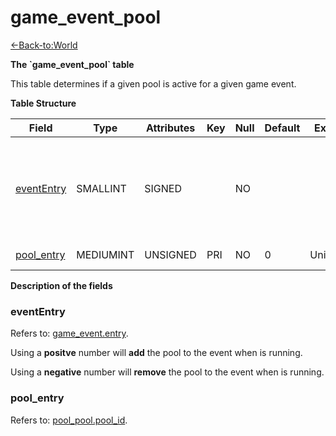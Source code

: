 # game_event_pool

[<-Back-to:World](database-world)

**The \`game_event_pool\` table**

This table determines if a given pool is active for a given game event.

**Table Structure**

| Field                     | Type      | Attributes | Key | Null | Default | Extra  | Comment                                                             |
| ------------------------- | --------- | ---------- | --- | ---- | ------- | ------ | ------------------------------------------------------------------- |
| [eventEntry](#evententry) | SMALLINT  | SIGNED     |     | NO   |         |        | Entry of the game event. Put negative entry to remove during event. |
| [pool_entry](#pool-entry) | MEDIUMINT | UNSIGNED   | PRI | NO   | 0       | Unique | Id of the pool                                                      |

**Description of the fields**

### eventEntry

Refers to: [game_event.entry](game-event#entry).

Using a **positve** number will **add** the pool to the event when is running.

Using a **negative** number will **remove** the pool to the event when is running.

### pool_entry

Refers to: [pool_pool.pool_id](pool-pool#pool-id).
